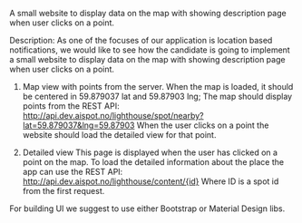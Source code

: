 A small website to display data on the map with showing description page when user clicks on a point.

Description:
As one of the focuses of our application is location based notifications, we would like to see how the candidate is going to implement a small website to display data on the map with showing description page when user clicks on a point.
 
1. Map view with points from the server.
When the map is loaded, it should be centered in 59.879037 lat and 59.87903 lng;
The map should display points from the REST API:
http://api.dev.aispot.no/lighthouse/spot/nearby?lat=59.879037&lng=59.87903
When the user clicks on a point the website should load the detailed view for that point.
 
2. Detailed view
This page is displayed when the user has clicked on a point on the map.
To load the detailed information about the place the app can use the REST API:
http://api.dev.aispot.no/lighthouse/content/{id}
Where ID is a spot id from the first request.

For building UI we suggest to use either Bootstrap or Material Design libs.

